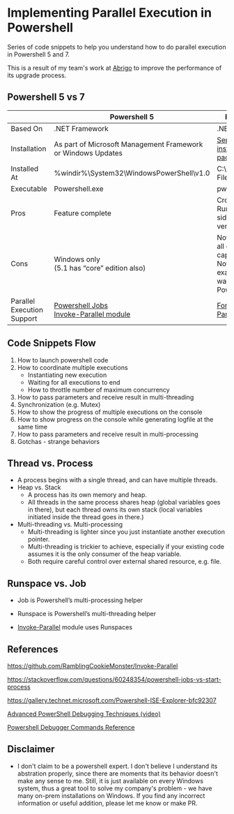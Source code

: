 # Implementing Parallel Execution in Powershell

Series of code snippets to help you understand how to do parallel execution in Powershell 5 and 7.

This is a result of my team's work at [Abrigo](https://www.abrigo.com/) to improve the performance of its upgrade process.

## Powershell 5 vs 7

|                            | Powershell 5                                                 | Powershell 7                                     |
|----------------------------|--------------------------------------------------------------|--------------------------------------------------|
| Based On                   | .NET Framework                                               | .NET Core 3.x                                    |
| Installation               | As part of Microsoft Management Framework or Windows Updates | [Separately installable package](https://github.com/PowerShell/PowerShell/releases/)                   |
| Installed At               | %windir%\System32\WindowsPowerShell\v1.0    | C:\Program Files\Powershell\7  |
| Executable               | Powershell.exe    | pwsh.exe  |
| Pros                       | Feature complete                                             | Cross-platform <br/> Runs side-by-side with other versions |
| Cons                       | Windows only <br/> (5.1 has “core” edition also)   | Not implements all of Powershell 5 capabilities <br/> Not behaves exactly the same way as Powershell 5 |
| Parallel Execution Support | [Powershell Jobs](https://devblogs.microsoft.com/scripting/parallel-processing-with-jobs-in-powershell/) <br/> [Invoke-Parallel module](https://github.com/RamblingCookieMonster/Invoke-Parallel)  | [ForEach-Object -Parallel](https://devblogs.microsoft.com/powershell/powershell-foreach-object-parallel-feature/) |


## Code Snippets Flow

1. How to launch powershell code
2. How to coordinate multiple executions
    * Instantiating new execution
    * Waiting for all executions to end
    * How to throttle number of maximum concurrency
3. How to pass parameters and receive result in multi-threading
4. Synchronization (e.g. Mutex)
5. How to show the progress of multiple executions on the console
6. How to show progress on the console while generating logfile at the same time
7. How to pass parameters and receive result in multi-processing
8. Gotchas - strange behaviors

## Thread vs. Process

* A process begins with a single thread, and can have multiple threads.
* Heap vs. Stack
    * A process has its own memory and heap.
    * All threads in the same process shares heap (global variables goes in there), but each thread owns its own stack (local variables initiated inside the thread goes in there.)
* Multi-threading vs. Multi-processing
    * Multi-threading is lighter since you just instantiate another execution pointer.
    * Multi-threading is trickier to achieve, especially if your existing code assumes it is the only consumer of the heap variable.
    * Both require careful control over external shared resource, e.g. file.

## Runspace vs. Job

* Job is Powershell’s multi-processing helper
* Runspace is Powershell’s multi-threading helper

* [Invoke-Parallel](https://github.com/RamblingCookieMonster/Invoke-Parallel) module uses Runspaces

## References

https://github.com/RamblingCookieMonster/Invoke-Parallel

https://stackoverflow.com/questions/60248354/powershell-jobs-vs-start-process

https://gallery.technet.microsoft.com/Powershell-ISE-Explorer-bfc92307

[Advanced PowerShell Debugging Techniques (video)](https://www.youtube.com/watch?v=O-dksknPQBw)

[Powershell Debugger Commands Reference](https://docs.microsoft.com/en-us/powershell/module/microsoft.powershell.core/about/about_debuggers?view=powershell-5.1#debugger-commands)

## Disclaimer

* I don't claim to be a powershell expert. I don't believe I understand its abstration properly, since there are moments that its behavior doesn't make any sense to me. Still, it is just available on every Windows system, thus a great tool to solve my company's problem - we have many on-prem installations on Windows. If you find any incorrect information or useful addition, please let me know or make PR.
